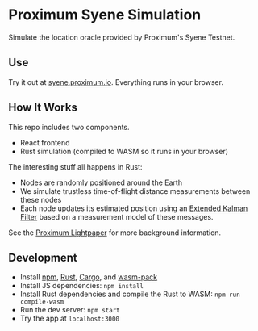 # Proximum Syene Simulation
Simulate the location oracle provided by Proximum's Syene Testnet.

## Use
Try it out at [syene.proximum.io](https://syene.proximum.io). Everything runs in your browser.

## How It Works
This repo includes two components.
* React frontend
* Rust simulation (compiled to WASM so it runs in your browser)

The interesting stuff all happens in Rust:
* Nodes are randomly positioned around the Earth
* We simulate trustless time-of-flight distance measurements between these nodes
* Each node updates its estimated position using an [Extended Kalman Filter](https://en.wikipedia.org/wiki/Extended_Kalman_filter) based on a measurement model of these messages.

See the [Proximum Lightpaper](https://proximum.xyz/proximum-lightpaper.pdf) for more background information.

## Development
* Install [npm](https://docs.npmjs.com/downloading-and-installing-node-js-and-npm), [Rust](https://www.rust-lang.org/tools/install), [Cargo](https://doc.rust-lang.org/cargo/getting-started/installation.html), and [wasm-pack](https://rustwasm.github.io/wasm-pack/installer/)
* Install JS dependencies: `npm install`
* Install Rust dependencies and compile the Rust to WASM: `npm run compile-wasm`
* Run the dev server: `npm start`
* Try the app at `localhost:3000`

